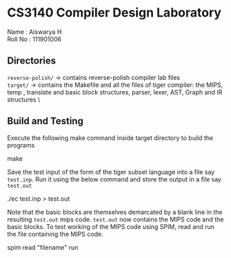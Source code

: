 # CS3140 Compiler Design Laboratory

Name : Aiswarya H \
Roll No : 111901006 

## Directories
`reverse-polish/` -> contains reverse-polish compiler lab files \
`target/` -> contains the Makefile and all the files of tiger compiler: the MIPS, temp , translate and basic block structures, parser, lexer, AST, Graph and IR structures \

## Build and Testing

Execute the following make command inside target directory to build the programs 


make

Save the test input of the form of the tiger subset language into a file say `test.inp`. Run it using the below command
and store the output in a file say `test.out`

./ec test.inp > test.out

Note that the basic blocks are themselves demarcated by a blank line in the resulting `test.out` mips code.
`test.out` now contains the MIPS code and the basic blocks. To test working of the MIPS code using SPIM, read and run the file containing the MIPS code.

spim
read "filename"
run

